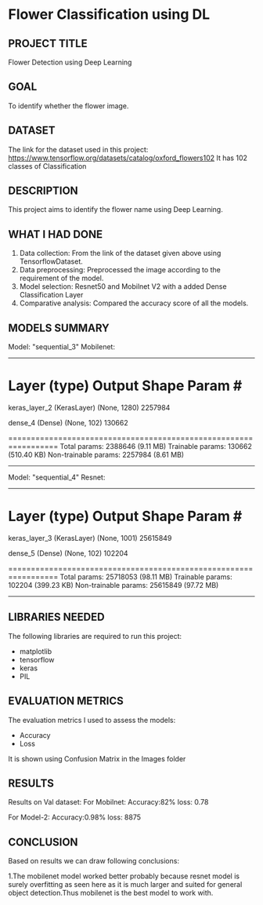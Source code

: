 # Flower Classification using DL 

## PROJECT TITLE

Flower Detection using Deep Learning 

## GOAL

To identify whether the flower image. 

## DATASET

The link for the dataset used in this project:  https://www.tensorflow.org/datasets/catalog/oxford_flowers102
It has 102 classes of Classification


## DESCRIPTION

This project aims to identify the flower name using Deep Learning.

## WHAT I HAD DONE

1. Data collection: From the link of the dataset given above using TensorflowDataset. 
2. Data preprocessing: Preprocessed the image according to the requirement of the model.
3. Model selection: Resnet50 and Mobilnet V2 with a added Dense Classification Layer
4. Comparative analysis: Compared the accuracy score of all the models.

## MODELS SUMMARY

Model: "sequential_3" Mobilenet:
_________________________________________________________________
 Layer (type)                Output Shape              Param #   
=================================================================
 keras_layer_2 (KerasLayer)  (None, 1280)              2257984   
                                                                 
 dense_4 (Dense)             (None, 102)               130662    
                                                                 
=================================================================
Total params: 2388646 (9.11 MB)
Trainable params: 130662 (510.40 KB)
Non-trainable params: 2257984 (8.61 MB)
_________________________________________________________________

Model: "sequential_4" Resnet:
_________________________________________________________________
 Layer (type)                Output Shape              Param #   
=================================================================
 keras_layer_3 (KerasLayer)  (None, 1001)              25615849  
                                                                 
 dense_5 (Dense)             (None, 102)               102204    
                                                                 
=================================================================
Total params: 25718053 (98.11 MB)
Trainable params: 102204 (399.23 KB)
Non-trainable params: 25615849 (97.72 MB)
_________________________________________________________________
## LIBRARIES NEEDED

The following libraries are required to run this project:

- matplotlib
- tensorflow
- keras
- PIL

## EVALUATION METRICS

The evaluation metrics I used to assess the models:

- Accuracy 
- Loss

It is shown using Confusion Matrix in the Images folder

## RESULTS
Results on Val dataset:
For Mobilnet:
Accuracy:82%
loss: 0.78

For Model-2:
Accuracy:0.98%
loss: 8875

## CONCLUSION
Based on results we can draw following conclusions:

1.The mobilenet model worked better probably because resnet model is surely overfitting as seen here as it is much larger and suited for general object detection.Thus mobilenet is the best model to work with.